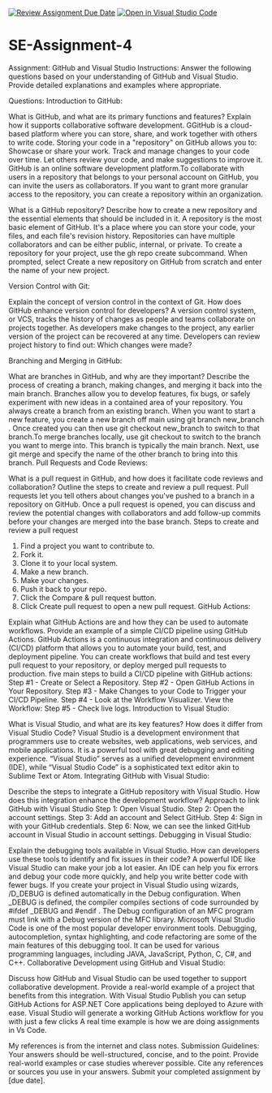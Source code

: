 [![Review Assignment Due Date](https://classroom.github.com/assets/deadline-readme-button-22041afd0340ce965d47ae6ef1cefeee28c7c493a6346c4f15d667ab976d596c.svg)](https://classroom.github.com/a/GvXCZgfk)
[![Open in Visual Studio Code](https://classroom.github.com/assets/open-in-vscode-2e0aaae1b6195c2367325f4f02e2d04e9abb55f0b24a779b69b11b9e10269abc.svg)](https://classroom.github.com/online_ide?assignment_repo_id=15304867&assignment_repo_type=AssignmentRepo)
# SE-Assignment-4
Assignment: GitHub and Visual Studio
Instructions:
Answer the following questions based on your understanding of GitHub and Visual Studio. Provide detailed explanations and examples where appropriate.

Questions:
Introduction to GitHub:

What is GitHub, and what are its primary functions and features? Explain how it supports collaborative software development.
GGitHub is a cloud-based platform where you can store, share, and work together with others to write code. Storing your code in a "repository" on GitHub allows you to: Showcase or share your work. Track and manage changes to your code over time. Let others review your code, and make suggestions to improve it. GitHub is an online software development platform.To collaborate with users in a repository that belongs to your personal account on GitHub, you can invite the users as collaborators. If you want to grant more granular access to the repository, you can create a repository within an organization. 

What is a GitHub repository? Describe how to create a new repository and the essential elements that should be included in it.
A repository is the most basic element of GitHub. It's a place where you can store your code, your files, and each file's revision history. Repositories can have multiple collaborators and can be either public, internal, or private. To create a repository for your project, use the gh repo create subcommand. When prompted, select Create a new repository on GitHub from scratch and enter the name of your new project.

Version Control with Git:

Explain the concept of version control in the context of Git. How does GitHub enhance version control for developers? A version control system, or VCS, tracks the history of changes as people and teams collaborate on projects together. As developers make changes to the project, any earlier version of the project can be recovered at any time. Developers can review project history to find out: Which changes were made?

Branching and Merging in GitHub:

What are branches in GitHub, and why are they important? Describe the process of creating a branch, making changes, and merging it back into the main branch.
Branches allow you to develop features, fix bugs, or safely experiment with new ideas in a contained area of your repository. You always create a branch from an existing branch.
When you want to start a new feature, you create a new branch off main using git branch new_branch . Once created you can then use git checkout new_branch to switch to that branch.To merge branches locally, use git checkout to switch to the branch you want to merge into. This branch is typically the main branch. Next, use git merge and specify the name of the other branch to bring into this branch. 
Pull Requests and Code Reviews:

What is a pull request in GitHub, and how does it facilitate code reviews and collaboration? Outline the steps to create and review a pull request.
Pull requests let you tell others about changes you've pushed to a branch in a repository on GitHub. Once a pull request is opened, you can discuss and review the potential changes with collaborators and add follow-up commits before your changes are merged into the base branch.
Steps to create and review a pull request
1. Find a project you want to contribute to.
2. Fork it.
3. Clone it to your local system.
4. Make a new branch.
5. Make your changes.
6. Push it back to your repo.
7. Click the Compare & pull request button.
8. Click Create pull request to open a new pull request.
GitHub Actions:

Explain what GitHub Actions are and how they can be used to automate workflows. Provide an example of a simple CI/CD pipeline using GitHub Actions.
GitHub Actions is a continuous integration and continuous delivery (CI/CD) platform that allows you to automate your build, test, and deployment pipeline. You can create workflows that build and test every pull request to your repository, or deploy merged pull requests to production.
five main steps to build a CI/CD pipeline with GitHub actions:
Step #1 - Create or Select a Repository.
Step #2 - Open GitHub Actions in Your Repository.
Step #3 - Make Changes to your Code to Trigger your CI/CD Pipeline.
Step #4 - Look at the Workflow Visualizer.
View the Workflow:
Step #5 - Check live logs.
Introduction to Visual Studio:

What is Visual Studio, and what are its key features? How does it differ from Visual Studio Code?
Visual Studio is a development environment that programmers use to create websites, web applications, web services, and mobile applications. It is a powerful tool with great debugging and editing experience.
“Visual Studio” serves as a unified development environment (IDE), while “Visual Studio Code” is a sophisticated text editor akin to Sublime Text or Atom. 
Integrating GitHub with Visual Studio:

Describe the steps to integrate a GitHub repository with Visual Studio. How does this integration enhance the development workflow?
Approach to link GitHub with Visual Studio
Step 1: Open Visual Studio.
Step 2: Open the account settings. 
Step 3: Add an account and Select GitHub. 
Step 4: Sign in with your GitHub credentials. 
Step 6: Now, we can see the linked GitHub account in Visual Studio in account settings.
Debugging in Visual Studio:

Explain the debugging tools available in Visual Studio. How can developers use these tools to identify and fix issues in their code?
A powerful IDE like Visual Studio can make your job a lot easier. An IDE can help you fix errors and debug your code more quickly, and help you write better code with fewer bugs. 
If you create your project in Visual Studio using wizards, /D_DEBUG is defined automatically in the Debug configuration. When _DEBUG is defined, the compiler compiles sections of code surrounded by #ifdef _DEBUG and #endif . The Debug configuration of an MFC program must link with a Debug version of the MFC library.
Microsoft Visual Studio Code is one of the most popular developer environment tools. Debugging, autocompletion, syntax highlighting, and code refactoring are some of the main features of this debugging tool. It can be used for various programming languages, including JAVA, JavaScript, Python, C, C#, and C++.
Collaborative Development using GitHub and Visual Studio:

Discuss how GitHub and Visual Studio can be used together to support collaborative development. Provide a real-world example of a project that benefits from this integration.
With Visual Studio Publish you can setup GitHub Actions for ASP.NET Core applications being deployed to Azure with ease. Visual Studio will generate a working GitHub Actions workflow for you with just a few clicks
A real time example is how we are doing assignments in Vs Code.

My references is from the internet and class notes.
Submission Guidelines:
Your answers should be well-structured, concise, and to the point.
Provide real-world examples or case studies wherever possible.
Cite any references or sources you use in your answers.
Submit your completed assignment by [due date].
